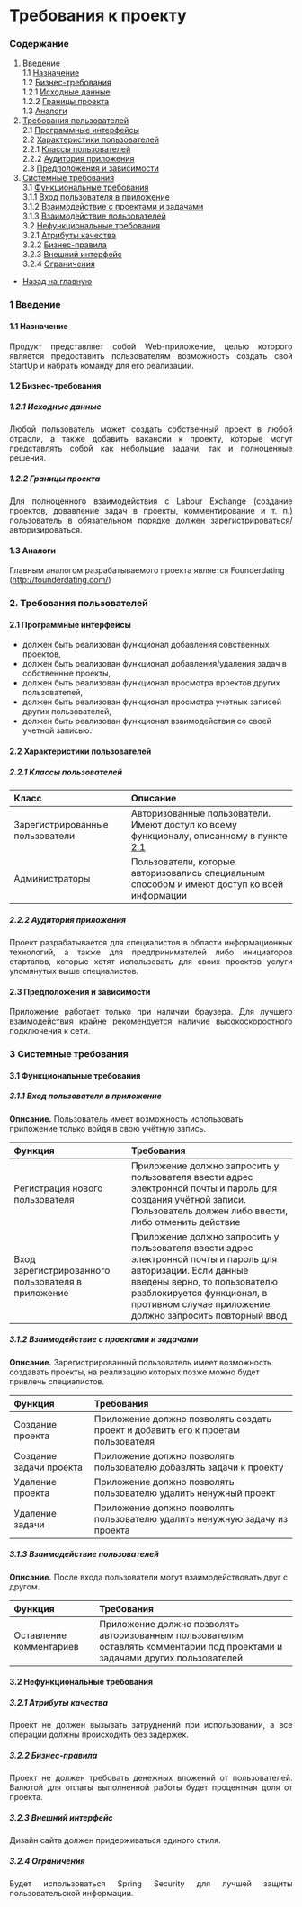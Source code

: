 # Требования к проекту
### Содержание
  1. [Введение](#1) <br>
    1.1 [Назначение](#1.1) <br>
    1.2 [Бизнес-требования](#1.2) <br>
      1.2.1 [Исходные данные](#1.2.1) <br>
      1.2.2 [Границы проекта](#1.2.2) <br>
    1.3 [Аналоги](#1.3) <br>
  2. [Требования пользователей](#2) <br>
    2.1 [Программные интерфейсы](#2.1) <br>
    2.2 [Характеристики пользователей](#2.2) <br>
      2.2.1 [Классы пользователей](#2.2.1) <br>
      2.2.2 [Аудитория приложения](#2.2.2) <br>
    2.3 [Предположения и зависимости](#2.3) <br>
  3. [Системные требования](#3) <br>
    3.1 [Функциональные требования](#3.1) <br>
      3.1.1 [Вход пользователя в приложение](#3.1.1) <br>
      3.1.2 [Взаимодействие с проектами и задачами](#3.1.2) <br>
      3.1.3 [Взаимодействие пользователей](#3.1.3) <br>
    3.2 [Нефункциональные требования](#3.2) <br>
      3.2.1 [Атрибуты качества](#3.2.1) <br>
      3.2.2 [Бизнес-правила](#3.2.2) <br>
      3.2.3 [Внешний интерфейс](#3.2.3) <br>
      3.2.4 [Ограничения](#3.2.4) <br>
  - [Назад на главную](https://github.com/evgenyv13/LaborExchange/blob/master/README.md)

### 1 Введение <a name="1"></a>
#### 1.1 Назначение <a name="1.1"></a>
<p align="justify">Продукт представляет собой Web-приложение, целью которого является предоставить пользователям возможность создать свой StartUp и набрать команду для его реализации.</p>

#### 1.2 Бизнес-требования <a name="1.2"></a>
##### 1.2.1 Исходные данные <a name="1.2.1"></a>
<p align="justify">Любой пользователь может создать собственный проект в любой отрасли, а также добавить вакансии к проекту, которые могут представлять собой как небольшие задачи, так и полноценные решения.</p>

##### 1.2.2 Границы проекта <a name="1.2.2"></a>
<p align="justify">Для полноценного взаимодействия с Labour Exchange (создание проектов, довавление задач в проекты, комментирование и т. п.) пользователь в обязательном порядке должен зарегистрироваться/авторизироваться.</p>

#### 1.3 Аналоги <a name="1.3"></a>
Главным аналогом разрабатываемого проекта является Founderdating (http://founderdating.com/)

### 2. Требования пользователей <a name="2"></a>
#### 2.1 Программные интерфейсы <a name="2.1"></a>
  - должен быть реализован функционал добавления совственных проектов,
  - должен быть реализован функционал добавления/удаления задач в собственные проекты,
  - должен быть реализован функционал просмотра проектов других пользователей,
  - должен быть реализован функционал просмотра учетных записей других пользователей,
  - должен быть реализован функционал взаимодействия со своей учетной записью.

#### 2.2 Характеристики пользователей <a name="2.2"></a>
##### 2.2.1 Классы пользователей <a name="2.2.1"></a>
| Класс | Описание |
|:---|:---|
| Зарегистрированные пользователи | Авторизованные пользователи. Имеют доступ ко всему функционалу, описанному в пункте [2.1](#2.1) |
| Администраторы | Пользователи, которые авторизовались специальным способом и имеют доступ ко всей информации |

##### 2.2.2 Аудитория приложения <a name="2.2.2"></a>
<p align="justify">Проект разрабатывается для специалистов в области информационных технологий, а также для предпринимателей либо инициаторов стартапов, которые хотят использовать для своих проектов услуги упомянутых выше специалистов.</p>

#### 2.3 Предположения и зависимости <a name="2.3"></a>
<p align="justify">Приложение работает только при наличии браузера. Для лучшего взаимодействия крайне рекомендуется наличие высокоскоростного подключения к сети.</p>

### 3 Системные требования <a name="3"></a>
#### 3.1 Функциональные требования <a name="3.1"></a>
##### 3.1.1 Вход пользователя в приложение <a name="3.1.1"></a>
**Описание.** Пользователь имеет возможность использовать приложение только войдя в свою учётную запись.

| Функция | Требования |
|:---|:---|
| Регистрация нового пользователя | Приложение должно запросить у пользователя ввести адрес электронной почты и пароль для создания учётной записи. Пользователь должен либо ввести, либо отменить действие |
| Вход зарегистрированного пользователя в приложение | Приложение должно запросить у пользователя ввести адрес электронной почты и пароль для авторизации. Если данные введены верно, то пользователю разблокируется функционал, в противном случае приложение должно запросить повторный ввод |

##### 3.1.2 Взаимодействие с проектами и задачами <a name="3.1.2"></a>
**Описание.** Зарегистрированный пользователь имеет возможность создавать проекты, на реализацию которых позже можно будет привлечь специалистов.

| Функция | Требования |
|:---|:---|
| Создание проекта | Приложение должно позволять создать проект и добавить его к проетам пользователя |
| Создание задачи проекта | Приложение должно позволять пользователю добавлять задачи к проекту |
| Удаление проекта | Приложение должно позволять пользователю удалить ненужный проект |
| Удаление задачи | Приложение должно позволять пользователю удалить ненужную задачу из проекта |

##### 3.1.3 Взаимодействие пользователей <a name="3.1.3"></a>
**Описание.** После входа пользователи могут взаимодействовать друг с другом.

| Функция | Требования |
|:---|:---|
| Оставление комментариев | Приложение должно позволять авторизованным пользователям оставлять комментарии под проектами и задачами других пользователей |

#### 3.2 Нефункциональные требования <a name="3.2"></a>
##### 3.2.1 Атрибуты качества <a name="3.2.1"></a>
<p align="justify"> Проект не должен вызывать затруднений при использовании, а все операции должны происходить без задержек. </p>

##### 3.2.2 Бизнес-правила <a name="3.2.2"></a>
<p align="justify"> Проект не должен требовать денежных вложений от пользователей. Валютой для оплаты выполненной работы будет процентная доля от проекта. </p>

##### 3.2.3 Внешний интерфейс <a name="3.2.3"></a>
<p align="justify"> Дизайн сайта должен придерживаться единого стиля. </p>

##### 3.2.4 Ограничения <a name="3.2.4"></a>
<p align="justify">Будет использоваться Spring Security для лучшей защиты пользовательской информации.</p>
